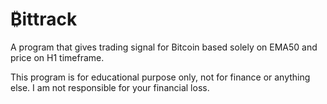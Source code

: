 # ₿ittrack
A program that gives trading signal for Bitcoin based solely on EMA50 and price on H1 timeframe.

This program is for educational purpose only, not for finance or anything else. I am not responsible for your financial loss.
